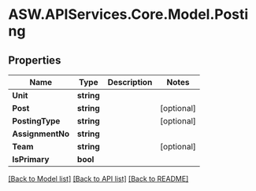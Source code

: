 
# ASW.APIServices.Core.Model.Posting

## Properties

Name | Type | Description | Notes
------------ | ------------- | ------------- | -------------
**Unit** | **string** |  | 
**Post** | **string** |  | [optional] 
**PostingType** | **string** |  | [optional] 
**AssignmentNo** | **string** |  | 
**Team** | **string** |  | [optional] 
**IsPrimary** | **bool** |  | 

[[Back to Model list]](../README.md#documentation-for-models)
[[Back to API list]](../README.md#documentation-for-api-endpoints)
[[Back to README]](../README.md)

